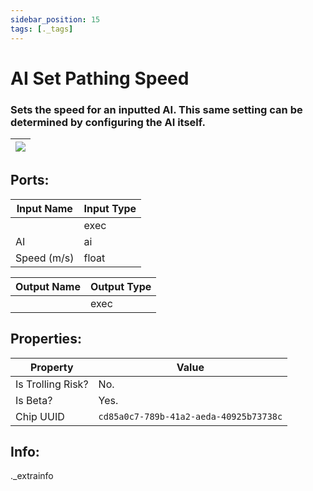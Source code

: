 ```yaml
---
sidebar_position: 15
tags: [._tags]
---
```


# AI Set Pathing Speed


### Sets the speed for an inputted AI. This same setting can be determined by configuring the AI itself.

| ![](https://images-ext-2.discordapp.net/external/MPmIaQzlEPmgGWlgi-WxBBXt0Bjv_zWPkg1y1f_sy3s/https/www.recroomcircuits.com/image/circuit/absolute-value?width=206&height=108) |
|-----|

## Ports:

| Input Name | Input Type |
|-----------|-----------|
|  | exec |
| AI | ai |
| Speed (m/s) | float |

| Output Name | Output Type |
|-----------|-----------|
|  | exec |

## Properties:

| Property  | Value |
|-------------------|-----------|
| Is Trolling Risk? | No. |
| Is Beta? | Yes. |
| Chip UUID | `cd85a0c7-789b-41a2-aeda-40925b73738c` |

## Info:
._extrainfo